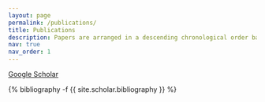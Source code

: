 ```yaml
---
layout: page
permalink: /publications/
title: Publications
description: Papers are arranged in a descending chronological order based on their publication year. You can also find my publications on Google Scholar too.
nav: true
nav_order: 1
---
```

[Google Scholar](https://scholar.google.com/citations?hl=en&user=02GjXz4AAAAJ&view_op=list_works&sortby=pubdate)
<!-- _pages/publications.md -->
<div class="publications">

{% bibliography -f {{ site.scholar.bibliography }} %}

</div>
